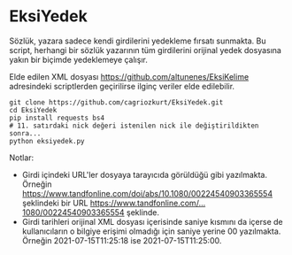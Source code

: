 # EksiYedek

Sözlük, yazara sadece kendi girdilerini yedekleme fırsatı sunmakta. Bu script, herhangi bir sözlük yazarının tüm girdilerini orijinal yedek dosyasına yakın bir biçimde yedeklemeye çalışır.

Elde edilen XML dosyası https://github.com/altunenes/EksiKelime adresindeki scriptlerden geçirilirse ilginç veriler elde edilebilir.

    git clone https://github.com/cagriozkurt/EksiYedek.git
    cd EksiYedek
    pip install requests bs4
    # 11. satırdaki nick değeri istenilen nick ile değiştirildikten sonra...
    python eksiyedek.py
    
Notlar:
* Girdi içindeki URL'ler dosyaya tarayıcıda görüldüğü gibi yazılmakta. Örneğin https://www.tandfonline.com/doi/abs/10.1080/00224540903365554 şeklindeki bir URL https://www.tandfonline.com/…1080/00224540903365554 şeklinde.
* Girdi tarihleri orijinal XML dosyası içerisinde saniye kısmını da içerse de kullanıcıların o bilgiye erişimi olmadığı için saniye yerine 00 yazılmakta. Örneğin 2021-07-15T11:25:18 ise 2021-07-15T11:25:00.
